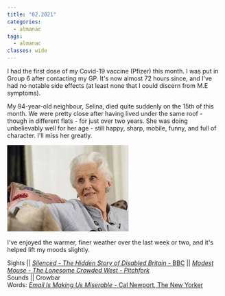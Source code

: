 ```yaml
---
title: "02.2021"
categories:
  - almanac
tags:
  - almanac
classes: wide
---
```


I had the first dose of my Covid-19 vaccine (Pfizer) this month. I was put in Group 6 after contacting my GP. It's now almost 72 hours since, and I've had no notable side effects (at least none that I could discern from M.E symptoms).

My 94-year-old neighbour, Selina, died quite suddenly on the 15th of this month. We were pretty close after having lived under the same roof - though in different flats - for just over two years. She was doing unbelievably well for her age - still happy, sharp, mobile, funny, and full of character. I'll miss her greatly.

![Selina](/assets/images/selina.jpg "Selina Bentley")

I've enjoyed the warmer, finer weather over the last week or two, and it's helped lift my moods slightly.

Sights || [_Silenced - The Hidden Story of Disabled Britain_ - BBC](https://www.bbc.co.uk/programmes/m000rh1g) || [_Modest Mouse - The Lonesome Crowded West - Pitchfork_](https://www.youtube.com/watch?v=G33AcZzZ0pM)    
Sounds || Crowbar  
Words: [_Email Is Making Us Miserable_ - Cal Newport, The New Yorker](https://www.newyorker.com/tech/annals-of-technology/e-mail-is-making-us-miserable)      
